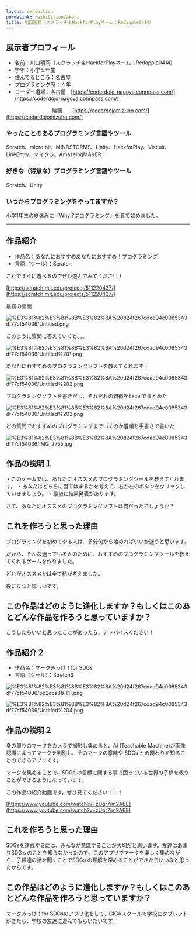 ```yaml
---
layout: exhibition
permalink: /exhibition/akari
title: 川口明莉（スクラッチ＆HackforPlayネーム：Redapple0414）
---
```

## 展示者プロフィール

- 名前：川口明莉（スクラッチ＆HackforPlayネーム：Redapple0414）
- 学年：小学５年生
- 住んでるところ：名古屋
- プログラミング歴：４年
- コーダー道場：名古屋　[https://coderdojo-nagoya.connpass.com/](https://coderdojo-nagoya.connpass.com/)

　　　　　　　　　瑞穂　　[https://coderdojomizuho.com/](https://coderdojomizuho.com/)

### やったことのあるプログラミング言語やツール

Scratch、micro:bit、MINDSTORMS、Unity、HackforPlay、Viscuit、LineEntry、マイクラ、AmazeingMAKER

### 好きな（得意な）プログラミング言語やツール

Scratch、Unity

### いつからプログラミングをやってますか？

小学1年生の夏休みに『Why⁉プログラミング』を見て始めました。

---

## 作品紹介

- 作品名：あなたにおすすめあなたにおすすめ！プログラミング
- 言語（ツール）：Scratch

これですぐに遊べるのでぜひ遊んでみてください！

[https://scratch.mit.edu/projects/511220437/](https://scratch.mit.edu/projects/511220437/)

最初の画面

![%E3%81%82%E3%81%8B%E3%82%8A%20d24f267cdad94c0085343df77cf54036/Untitled.png](%E3%81%82%E3%81%8B%E3%82%8A%20d24f267cdad94c0085343df77cf54036/Untitled.png)

このように質問に答えていくと。。。

![%E3%81%82%E3%81%8B%E3%82%8A%20d24f267cdad94c0085343df77cf54036/Untitled%201.png](%E3%81%82%E3%81%8B%E3%82%8A%20d24f267cdad94c0085343df77cf54036/Untitled%201.png)

あなたにおすすめのプログラミングソフトを教えてくれます！

![%E3%81%82%E3%81%8B%E3%82%8A%20d24f267cdad94c0085343df77cf54036/Untitled%202.png](%E3%81%82%E3%81%8B%E3%82%8A%20d24f267cdad94c0085343df77cf54036/Untitled%202.png)

プログラミングソフトを書きだし、それぞれの特徴をExcelでまとめた

![%E3%81%82%E3%81%8B%E3%82%8A%20d24f267cdad94c0085343df77cf54036/Untitled%203.png](%E3%81%82%E3%81%8B%E3%82%8A%20d24f267cdad94c0085343df77cf54036/Untitled%203.png)

どの質問でおすすめのプログラミングまでいくのか道順を手書きで書いた

![%E3%81%82%E3%81%8B%E3%82%8A%20d24f267cdad94c0085343df77cf54036/IMG_2755.jpg](%E3%81%82%E3%81%8B%E3%82%8A%20d24f267cdad94c0085343df77cf54036/IMG_2755.jpg)

## 作品の説明１

・このゲームでは、あなたにオススメのプログラミングツールを教えてくれます。
・あなたはどちらに当てはまるかを考えて、右か左のボタンをクリックしていきましょう。
・最後に結果発表があります。

さて、あなたにオススメのプログラミングソフトは何だったでしょうか？

## これを作ろうと思った理由

プログラミングを初めてやる人は、多分何から始めればいいか迷うと思います。

だから、そんな迷っている人のために、おすすめのプログラミングツールを教えてくれるゲームを作りました。

どれがオススメかは全て私が考えました。

役に立つと嬉しいです。

## この作品はどのように進化しますか？もしくはこのあとどんな作品を作ろうと思っていますか？

こうしたらいいと思ったことがあったら、アドバイスください！

## 作品紹介２

- 作品名：マークみっけ！for SDGs
- 言語（ツール）：Stretch3

![%E3%81%82%E3%81%8B%E3%82%8A%20d24f267cdad94c0085343df77cf54036/bb2c5a88_(1).png](%E3%81%82%E3%81%8B%E3%82%8A%20d24f267cdad94c0085343df77cf54036/bb2c5a88_(1).png)

![%E3%81%82%E3%81%8B%E3%82%8A%20d24f267cdad94c0085343df77cf54036/Untitled%204.png](%E3%81%82%E3%81%8B%E3%82%8A%20d24f267cdad94c0085343df77cf54036/Untitled%204.png)

## 作品の説明２

身の周りのマークをカメラで撮影し集めると、AI (Teachable Machine)が画像認識によってマークを判別し、そのマークの意味や SDGs との関わりを知ることのできるアプリです。

マークを集めることで、SDGs の目標に関する事で困っている世界の子供を救うことができるようになっています。

この作品の紹介動画です。ぜひ見てください！！！

[https://www.youtube.com/watch?v=zUqr7im2ABE](https://www.youtube.com/watch?v=zUqr7im2ABE)

## これを作ろうと思った理由

SDGsを達成するには、みんなが意識することが大切だと思います。友達はあまりSDGｓのことを知らなかったので、このアプリでマークを楽しく集めながら、子供達の話を聞くことでSDGs の理解を深めることができたらいいなと思ったからです。

## この作品はどのように進化しますか？もしくはこのあとどんな作品を作ろうと思っていますか？

マークみっけ！for SDGsのアプリ化をして、GIGAスクールで学校にタブレットがきたら、学校の友達に遊んでもらいたいです。